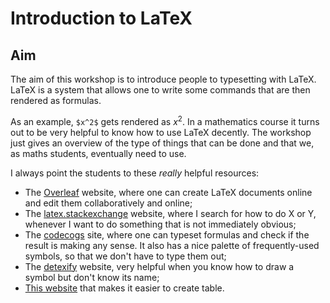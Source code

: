 # Introduction to LaTeX

## Aim

The aim of this workshop is to introduce people to typesetting with LaTeX. LaTeX is a system that allows one to write some commands that are then rendered as formulas.

As an example, `$x^2$` gets rendered as $x^2$. In a mathematics course it turns out to be very helpful to know how to use LaTeX decently. The workshop just gives an overview of the type of things that can be done and that we, as maths students, eventually need to use.

I always point the students to these _really_ helpful resources:

 - The [Overleaf][overleaf] website, where one can create LaTeX documents online and edit them collaboratively and online;
 - The [latex.stackexchange][latexse] website, where I search for how to do X or Y, whenever I want to do something that is not immediately obvious;
 - The [codecogs][codecogs] site, where one can typeset formulas and check if the result is making any sense. It also has a nice palette of frequently-used symbols, so that we don't have to type them out;
 - The [detexify][detexify] website, very helpful when you know how to draw a symbol but don't know its name;
 - [This website][tables] that makes it easier to create table.

[overleaf]: https://www.overleaf.com?r=ff360a64&rm=d&rs=b
[latexse]: https://tex.stackexchange.com/
[codecogs]: https://www.codecogs.com/latex/eqneditor.php
[detexify]: http://detexify.kirelabs.org/classify.html
[tables]: https://www.tablesgenerator.com/